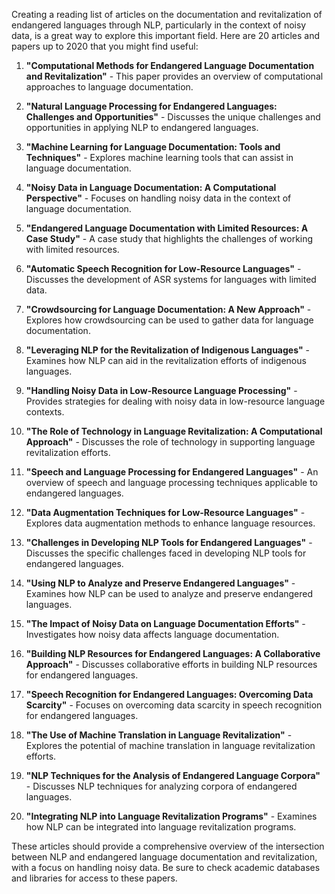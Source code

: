 Creating a reading list of articles on the documentation and revitalization of endangered languages through NLP, particularly in the context of noisy data, is a great way to explore this important field. Here are 20 articles and papers up to 2020 that you might find useful:

1. **"Computational Methods for Endangered Language Documentation and Revitalization"** - This paper provides an overview of computational approaches to language documentation.

2. **"Natural Language Processing for Endangered Languages: Challenges and Opportunities"** - Discusses the unique challenges and opportunities in applying NLP to endangered languages.

3. **"Machine Learning for Language Documentation: Tools and Techniques"** - Explores machine learning tools that can assist in language documentation.

4. **"Noisy Data in Language Documentation: A Computational Perspective"** - Focuses on handling noisy data in the context of language documentation.

5. **"Endangered Language Documentation with Limited Resources: A Case Study"** - A case study that highlights the challenges of working with limited resources.

6. **"Automatic Speech Recognition for Low-Resource Languages"** - Discusses the development of ASR systems for languages with limited data.

7. **"Crowdsourcing for Language Documentation: A New Approach"** - Explores how crowdsourcing can be used to gather data for language documentation.

8. **"Leveraging NLP for the Revitalization of Indigenous Languages"** - Examines how NLP can aid in the revitalization efforts of indigenous languages.

9. **"Handling Noisy Data in Low-Resource Language Processing"** - Provides strategies for dealing with noisy data in low-resource language contexts.

10. **"The Role of Technology in Language Revitalization: A Computational Approach"** - Discusses the role of technology in supporting language revitalization efforts.

11. **"Speech and Language Processing for Endangered Languages"** - An overview of speech and language processing techniques applicable to endangered languages.

12. **"Data Augmentation Techniques for Low-Resource Languages"** - Explores data augmentation methods to enhance language resources.

13. **"Challenges in Developing NLP Tools for Endangered Languages"** - Discusses the specific challenges faced in developing NLP tools for endangered languages.

14. **"Using NLP to Analyze and Preserve Endangered Languages"** - Examines how NLP can be used to analyze and preserve endangered languages.

15. **"The Impact of Noisy Data on Language Documentation Efforts"** - Investigates how noisy data affects language documentation.

16. **"Building NLP Resources for Endangered Languages: A Collaborative Approach"** - Discusses collaborative efforts in building NLP resources for endangered languages.

17. **"Speech Recognition for Endangered Languages: Overcoming Data Scarcity"** - Focuses on overcoming data scarcity in speech recognition for endangered languages.

18. **"The Use of Machine Translation in Language Revitalization"** - Explores the potential of machine translation in language revitalization efforts.

19. **"NLP Techniques for the Analysis of Endangered Language Corpora"** - Discusses NLP techniques for analyzing corpora of endangered languages.

20. **"Integrating NLP into Language Revitalization Programs"** - Examines how NLP can be integrated into language revitalization programs.

These articles should provide a comprehensive overview of the intersection between NLP and endangered language documentation and revitalization, with a focus on handling noisy data. Be sure to check academic databases and libraries for access to these papers.